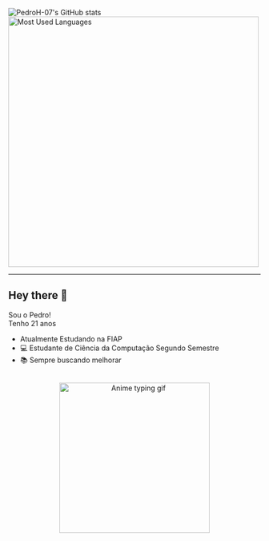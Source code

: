 <p>
  <img src="https://github-readme-stats.vercel.app/api?username=PedroH-07&theme=great-gatsby&show_icons=true" alt="PedroH-07's GitHub stats">
  <img src="https://github-readme-stats.vercel.app/api/top-langs/?username=PedroH-07&show_icons=true&layout=compact&theme=great-gatsby" alt="Most Used Languages" width="500px">
</p>

---

## Hey there 👋

Sou o Pedro!  
Tenho 21 anos

- Atualmente Estudando na FIAP
- 💻 Estudante de Ciência da Computação Segundo Semestre
- 📚 Sempre buscando melhorar 

<br/>

<div align="center">
  <img src="https://i.imgur.com/Z7AzH2c.gif" width="300" alt="Anime typing gif"/>
</div>
